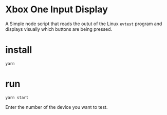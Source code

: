 # Xbox One Input Display
A Simple node script that reads the outut of the Linux `evtest` program and displays visually which buttons are being pressed.

# install
```
yarn
```

# run
```
yarn start
```

Enter the number of the device you want to test.
